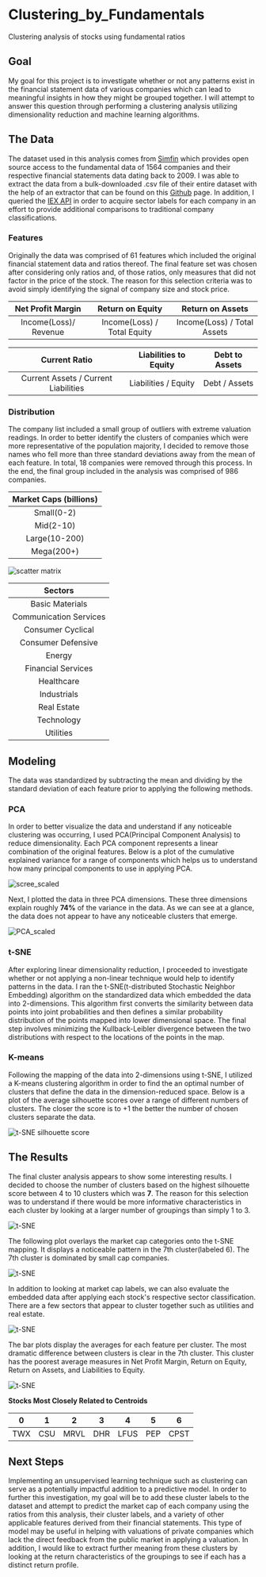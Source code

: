 # Clustering_by_Fundamentals
Clustering analysis of stocks using fundamental ratios

## Goal

My goal for this project is to investigate whether or not any patterns exist in the financial statement data of various companies which can lead to meaningful insights in how they might be grouped together.  I will attempt to answer this question through performing a clustering analysis utilizing dimensionality reduction and machine learning algorithms.

## The Data

The dataset used in this analysis comes from [Simfin](https://simfin.com) which provides open source access to the fundamental data of 1564 companies and their respective financial statements data dating back to 2009. I was able to extract the data from a bulk-downloaded .csv file of their entire dataset with the help of an extractor that can be found on this [Github](https://github.com/SimFin/bd-extractor) page. In addition, I queried the [IEX API](https://iextrading.com/developer/docs/) in order to acquire sector labels for each company in an effort to provide additional comparisons to traditional company classifications.

### Features

Originally the data was comprised of 61 features which included the original financial statement data and ratios thereof. The final feature set was chosen after considering only ratios and, of those ratios, only measures that did not factor in the price of the stock. The reason for this selection criteria was to avoid simply identifying the signal of company size and stock price.    


| **Net Profit Margin** | **Return on Equity** | **Return on Assets** |
| :-----------: | :------------: | :-----------: |
| Income(Loss)/ Revenue | Income(Loss) / Total Equity |Income(Loss) / Total Assets |

| **Current Ratio** | **Liabilities to Equity** | **Debt to Assets** |
| :-------: | :--------:| :-------: |
| Current Assets / Current Liabilities | Liabilities / Equity | Debt / Assets |

### Distribution

The company list included a small group of outliers with extreme valuation readings. In order to better identify the clusters of companies which were more representative of the population majority, I decided to remove those names who fell more than three standard deviations away from the mean of each feature. In total, 18 companies were removed through this process. In the end, the final group included in the analysis was comprised of 986 companies.

| **Market Caps (billions)** |
| :-------: |
| Small(0-2)|362|
| Mid(2-10)|289|
|Large(10-200)|336|
|Mega(200+)|17|

![scatter matrix](plots/scatter_matrix.png)

| **Sectors** |                    
| :--------: |
| Basic Materials |47|
|Communication Services |15|
|Consumer Cyclical |160|
|Consumer Defensive |60|
|Energy |50|
|Financial Services |34|
|Healthcare |137|
|Industrials |148|
|Real Estate |55|
|Technology |197|
|Utilities |32|

## Modeling
The data was standardized by subtracting the mean and dividing by the standard deviation of each feature prior to applying the following methods.  

### PCA
In order to better visualize the data and understand if any noticeable clustering was occurring, I used PCA(Principal Component Analysis) to reduce dimensionality. Each PCA component represents a linear combination of the original features. Below is a plot of the cumulative explained variance for a range of components which helps us to understand how many principal components to use in applying PCA.

![scree_scaled](plots/scree_plot_scaled.png)

Next, I plotted the data in three PCA dimensions. These three dimensions explain roughly **74%** of the variance in the data. As we can see at a glance, the data does not appear to have any noticeable clusters that emerge.  

![PCA_scaled](plots/3d_PCA_scaled.png)

### t-SNE

After exploring linear dimensionality reduction, I proceeded to investigate whether or not applying a non-linear technique would help to identify patterns in the data. I ran the t-SNE(t-distributed Stochastic Neighbor Embedding) algorithm on the standardized data which embedded the data into 2-dimensions.
This algorithm first converts the similarity between data points into joint probabilities and then defines a similar probability distribution of the points mapped into lower dimensional space. The final step involves minimizing the Kullback-Leibler divergence between the two distributions with respect to the locations of the points in the map.    

### K-means

Following the mapping of the data into 2-dimensions using t-SNE, I utilized a K-means clustering algorithm in order to find the an optimal number of clusters that define the data in the dimension-reduced space. Below is a plot of the average silhouette scores over a range of different numbers of clusters. The closer the score is to +1 the better the number of chosen clusters separate the data.

![t-SNE silhouette score](plots/silhouette_score_t-SNE.png)    

## The Results

The final cluster analysis appears to show some interesting results. I decided to choose the number of clusters based on the highest silhouette score between 4 to 10 clusters which was **7**. The reason for this selection was to understand if there would be more informative characteristics in each cluster by looking at a larger number of groupings than simply 1 to 3.

![t-SNE](plots/TSNE_scaled_K_means.png)

The following plot overlays the market cap categories onto the t-SNE mapping. It displays a noticeable pattern in the 7th cluster(labeled 6). The 7th cluster is dominated by small cap companies.

![t-SNE](plots/TSNE_scaled_market_cap.png)

In addition to looking at market cap labels, we can also evaluate the embedded data after applying each stock's respective sector classification. There are a few sectors that appear to cluster together such as utilities and real estate.

![t-SNE](plots/TSNE_scaled_sectors.png)

The bar plots display the averages for each feature per cluster. The most dramatic difference between clusters is clear in the 7th cluster. This cluster has the poorest average measures in Net Profit Margin, Return on Equity, Return on Assets, and Liabilities to Equity.

![t-SNE](plots/TSNE_scaled_stats.png)

**Stocks Most Closely Related to Centroids**

| 0 | 1 | 2 | 3 | 4 | 5 | 6 |
|---|---|---|---|---|---|---|
| TWX | CSU | MRVL | DHR | LFUS | PEP | CPST |


## Next Steps

Implementing an unsupervised learning technique such as clustering can serve as a potentially impactful addition to a predictive model. In order to further this investigation, my goal will be to add these cluster labels to the dataset and attempt to predict the market cap of each company using the ratios from this analysis, their cluster labels, and a variety of other applicable features derived from their financial statements. This type of model may be useful in helping with valuations of private companies which lack the direct feedback from the public market in applying a valuation. In addition, I would like to extract further meaning from these clusters by looking at the return characteristics of the groupings to see if each has a distinct return profile.
